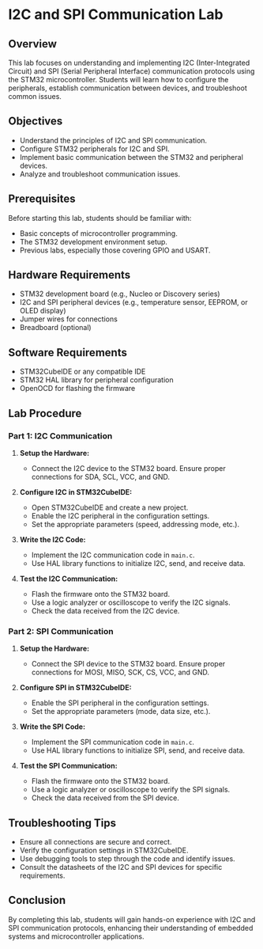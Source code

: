 # I2C and SPI Communication Lab

## Overview
This lab focuses on understanding and implementing I2C (Inter-Integrated Circuit) and SPI (Serial Peripheral Interface) communication protocols using the STM32 microcontroller. Students will learn how to configure the peripherals, establish communication between devices, and troubleshoot common issues.

## Objectives
- Understand the principles of I2C and SPI communication.
- Configure STM32 peripherals for I2C and SPI.
- Implement basic communication between the STM32 and peripheral devices.
- Analyze and troubleshoot communication issues.

## Prerequisites
Before starting this lab, students should be familiar with:
- Basic concepts of microcontroller programming.
- The STM32 development environment setup.
- Previous labs, especially those covering GPIO and USART.

## Hardware Requirements
- STM32 development board (e.g., Nucleo or Discovery series)
- I2C and SPI peripheral devices (e.g., temperature sensor, EEPROM, or OLED display)
- Jumper wires for connections
- Breadboard (optional)

## Software Requirements
- STM32CubeIDE or any compatible IDE
- STM32 HAL library for peripheral configuration
- OpenOCD for flashing the firmware

## Lab Procedure

### Part 1: I2C Communication
1. **Setup the Hardware:**
   - Connect the I2C device to the STM32 board. Ensure proper connections for SDA, SCL, VCC, and GND.
   
2. **Configure I2C in STM32CubeIDE:**
   - Open STM32CubeIDE and create a new project.
   - Enable the I2C peripheral in the configuration settings.
   - Set the appropriate parameters (speed, addressing mode, etc.).

3. **Write the I2C Code:**
   - Implement the I2C communication code in `main.c`.
   - Use HAL library functions to initialize I2C, send, and receive data.

4. **Test the I2C Communication:**
   - Flash the firmware onto the STM32 board.
   - Use a logic analyzer or oscilloscope to verify the I2C signals.
   - Check the data received from the I2C device.

### Part 2: SPI Communication
1. **Setup the Hardware:**
   - Connect the SPI device to the STM32 board. Ensure proper connections for MOSI, MISO, SCK, CS, VCC, and GND.
   
2. **Configure SPI in STM32CubeIDE:**
   - Enable the SPI peripheral in the configuration settings.
   - Set the appropriate parameters (mode, data size, etc.).

3. **Write the SPI Code:**
   - Implement the SPI communication code in `main.c`.
   - Use HAL library functions to initialize SPI, send, and receive data.

4. **Test the SPI Communication:**
   - Flash the firmware onto the STM32 board.
   - Use a logic analyzer or oscilloscope to verify the SPI signals.
   - Check the data received from the SPI device.

## Troubleshooting Tips
- Ensure all connections are secure and correct.
- Verify the configuration settings in STM32CubeIDE.
- Use debugging tools to step through the code and identify issues.
- Consult the datasheets of the I2C and SPI devices for specific requirements.

## Conclusion
By completing this lab, students will gain hands-on experience with I2C and SPI communication protocols, enhancing their understanding of embedded systems and microcontroller applications.
